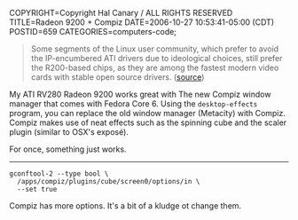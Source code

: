 COPYRIGHT=Copyright Hal Canary / ALL RIGHTS RESERVED
TITLE=Radeon 9200 + Compiz
DATE=2006-10-27 10:53:41-05:00 (CDT)
POSTID=659
CATEGORIES=computers-code;

> Some segments of the Linux user community, which prefer to avoid the IP-encumbered ATI drivers due to ideological choices, still prefer the R200-based chips, as they are among the fastest modern video cards with stable open source drivers. ([source](http://en.wikipedia.org/wiki/Radeon_R200))

My ATI RV280 Radeon 9200 works great with The new Compiz window manager that comes with Fedora Core 6. Using the `desktop-effects` program, you can replace the old window manager (Metacity) with Compiz. Compiz makes use of neat effects such as the spinning cube and the scaler plugin (similar to OSX's exposé).

For once, something just works.

* * *

    gconftool-2 --type bool \
      /apps/compiz/plugins/cube/screen0/options/in \
      --set true

Compiz has more options. It's a bit of a kludge ot change them.
